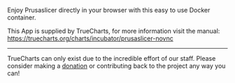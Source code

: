Enjoy Prusaslicer directly in your browser with this easy to use Docker container.


This App is supplied by TrueCharts, for more information visit the manual: https://truecharts.org/charts/incubator/prusaslicer-novnc

---

TrueCharts can only exist due to the incredible effort of our staff.
Please consider making a [donation](https://truecharts.org/docs/about/sponsor) or contributing back to the project any way you can!
